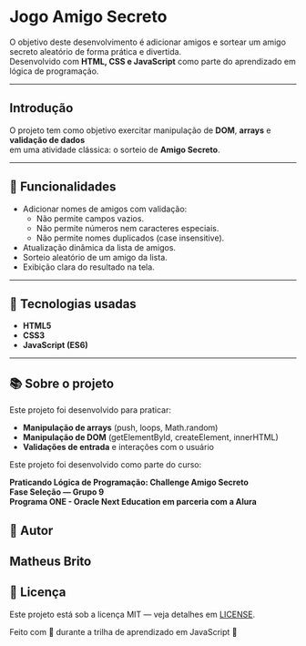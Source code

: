 # Jogo Amigo Secreto

O objetivo deste desenvolvimento é adicionar amigos e sortear um amigo secreto aleatório de forma prática e divertida.  
Desenvolvido com **HTML, CSS e JavaScript** como parte do aprendizado em lógica de programação.

---

## Introdução

O projeto tem como objetivo exercitar manipulação de **DOM**, **arrays** e **validação de dados**  
em uma atividade clássica: o sorteio de **Amigo Secreto**.

---

## 🎯 Funcionalidades

- Adicionar nomes de amigos com validação:
  - Não permite campos vazios.
  - Não permite números nem caracteres especiais.
  - Não permite nomes duplicados (case insensitive).
- Atualização dinâmica da lista de amigos.
- Sorteio aleatório de um amigo da lista.
- Exibição clara do resultado na tela.

---

## 🚀 Tecnologias usadas

- **HTML5**  
- **CSS3**  
- **JavaScript (ES6)**

---

## 📚 Sobre o projeto

Este projeto foi desenvolvido para praticar:

- **Manipulação de arrays** (push, loops, Math.random)  
- **Manipulação de DOM** (getElementById, createElement, innerHTML)  
- **Validações de entrada** e interações com o usuário

Este projeto foi desenvolvido como parte do curso:

**Praticando Lógica de Programação: Challenge Amigo Secreto**  
**Fase Seleção — Grupo 9**  
**Programa ONE - Oracle Next Education em parceria com a Alura**


## 👷 Autor

Matheus Brito 
---

## 📄 Licença

Este projeto está sob a licença MIT — veja detalhes em [LICENSE](LICENSE.md).


Feito com 💙 durante a trilha de aprendizado em JavaScript 🚀

